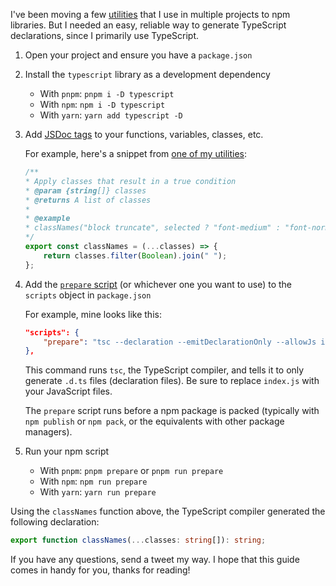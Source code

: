 I've been moving a few [utilities](https://github.com/hkamran80/utilities-js) that I use in multiple projects to npm libraries. But I needed an easy, reliable way to generate TypeScript declarations, since I primarily use TypeScript.

1. Open your project and ensure you have a `package.json`

2. Install the `typescript` library as a development dependency

    - With `pnpm`: `pnpm i -D typescript`
    - With `npm`: `npm i -D typescript`
    - With `yarn`: `yarn add typescript -D`

3. Add [JSDoc tags](https://jsdoc.app/) to your functions, variables, classes, etc.

   For example, here's a snippet from [one of my utilities](https://www.npmjs.com/package/@hkamran/utility-web):

   ```javascript
   /**
   * Apply classes that result in a true condition
   * @param {string[]} classes
   * @returns A list of classes
   *
   * @example
   * classNames("block truncate", selected ? "font-medium" : "font-normal")
   */
   export const classNames = (...classes) => {
       return classes.filter(Boolean).join(" ");
   };
   ```

4. Add the [`prepare` script](https://docs.npmjs.com/cli/v8/using-npm/scripts#life-cycle-scripts) (or whichever one you want to use) to the `scripts` object in `package.json`

   For example, mine looks like this:

   ```json
   "scripts": {
       "prepare": "tsc --declaration --emitDeclarationOnly --allowJs index.js"
   },
   ```

    This command runs `tsc`, the TypeScript compiler, and tells it to only generate `.d.ts` files (declaration files). Be sure to replace `index.js` with your JavaScript files.

    The `prepare` script runs before a npm package is packed (typically with `npm publish` or `npm pack`, or the equivalents with other package managers).

5. Run your npm script

   - With `pnpm`: `pnpm prepare` or `pnpm run prepare`
   - With `npm`: `npm run prepare`
   - With `yarn`: `yarn run prepare`

Using the `classNames` function above, the TypeScript compiler generated the following declaration:

```typescript
export function classNames(...classes: string[]): string;
```

If you have any questions, send a tweet my way. I hope that this guide comes in handy for you, thanks for reading!
